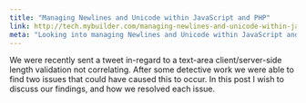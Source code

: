 ```yaml
---
title: "Managing Newlines and Unicode within JavaScript and PHP"
link: http://tech.mybuilder.com/managing-newlines-and-unicode-within-javascript-and-php/
meta: "Looking into managing Newlines and Unicode within JavaScript and PHP"
---
```


We were recently sent a tweet in-regard to a text-area client/server-side length validation not correlating.
After some detective work we were able to find two issues that could have caused this to occur.
In this post I wish to discuss our findings, and how we resolved each issue.
<!--more-->